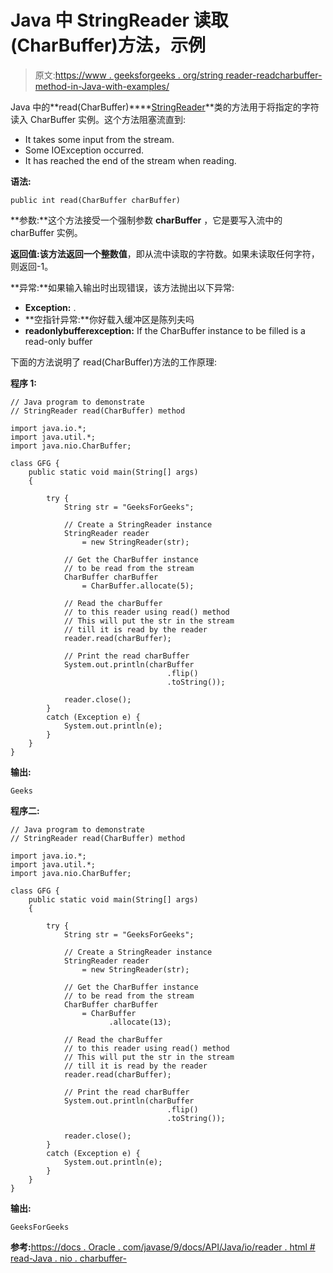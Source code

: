 # Java 中 StringReader 读取(CharBuffer)方法，示例

> 原文:[https://www . geeksforgeeks . org/string reader-readcharbuffer-method-in-Java-with-examples/](https://www.geeksforgeeks.org/stringreader-readcharbuffer-method-in-java-with-examples/)

Java 中的**read(CharBuffer)****[StringReader](https://www.geeksforgeeks.org/java-io-stringreader-class-java/)**类的方法用于将指定的字符读入 CharBuffer 实例。这个方法阻塞流直到:

*   It takes some input from the stream.
*   Some IOException occurred.
*   It has reached the end of the stream when reading.

**语法:**

```
public int read(CharBuffer charBuffer)
```

**参数:**这个方法接受一个强制参数 **charBuffer** ，它是要写入流中的 charBuffer 实例。

**返回值:**该方法返回一个**整数值**，即从流中读取的字符数。如果未读取任何字符，则返回-1。

**异常:**如果输入输出时出现错误，该方法抛出以下异常:

*   **Exception:** .
*   **空指针异常:**你好载入缓冲区是陈列夫吗
*   **readonlybufferexception:** If the CharBuffer instance to be filled is a read-only buffer

下面的方法说明了 read(CharBuffer)方法的工作原理:

**程序 1:**

```
// Java program to demonstrate
// StringReader read(CharBuffer) method

import java.io.*;
import java.util.*;
import java.nio.CharBuffer;

class GFG {
    public static void main(String[] args)
    {

        try {
            String str = "GeeksForGeeks";

            // Create a StringReader instance
            StringReader reader
                = new StringReader(str);

            // Get the CharBuffer instance
            // to be read from the stream
            CharBuffer charBuffer
                = CharBuffer.allocate(5);

            // Read the charBuffer
            // to this reader using read() method
            // This will put the str in the stream
            // till it is read by the reader
            reader.read(charBuffer);

            // Print the read charBuffer
            System.out.println(charBuffer
                                   .flip()
                                   .toString());

            reader.close();
        }
        catch (Exception e) {
            System.out.println(e);
        }
    }
}
```

**输出:**

```
Geeks

```

**程序二:**

```
// Java program to demonstrate
// StringReader read(CharBuffer) method

import java.io.*;
import java.util.*;
import java.nio.CharBuffer;

class GFG {
    public static void main(String[] args)
    {

        try {
            String str = "GeeksForGeeks";

            // Create a StringReader instance
            StringReader reader
                = new StringReader(str);

            // Get the CharBuffer instance
            // to be read from the stream
            CharBuffer charBuffer
                = CharBuffer
                      .allocate(13);

            // Read the charBuffer
            // to this reader using read() method
            // This will put the str in the stream
            // till it is read by the reader
            reader.read(charBuffer);

            // Print the read charBuffer
            System.out.println(charBuffer
                                   .flip()
                                   .toString());

            reader.close();
        }
        catch (Exception e) {
            System.out.println(e);
        }
    }
}
```

**输出:**

```
GeeksForGeeks

```

**参考:**[https://docs . Oracle . com/javase/9/docs/API/Java/io/reader . html # read-Java . nio . charbuffer-](https://docs.oracle.com/javase/9/docs/api/java/io/Reader.html#read-java.nio.CharBuffer-)